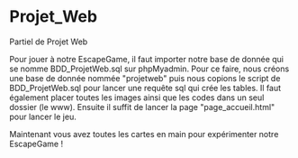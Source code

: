 # Projet_Web
Partiel de Projet Web 

Pour jouer à notre EscapeGame, il faut importer notre base de donnée qui se nomme BDD_ProjetWeb.sql sur phpMyadmin.
Pour ce faire, nous créons une base de donnée nommée "projetweb" puis nous copions le script de BDD_ProjetWeb.sql pour lancer une requête sql qui crée les tables.
Il faut également placer toutes les images ainsi que les codes dans un seul dossier (le www).
Ensuite il suffit de lancer la page "page_accueil.html" pour lancer le jeu.

Maintenant vous avez toutes les cartes en main pour expérimenter notre EscapeGame !
